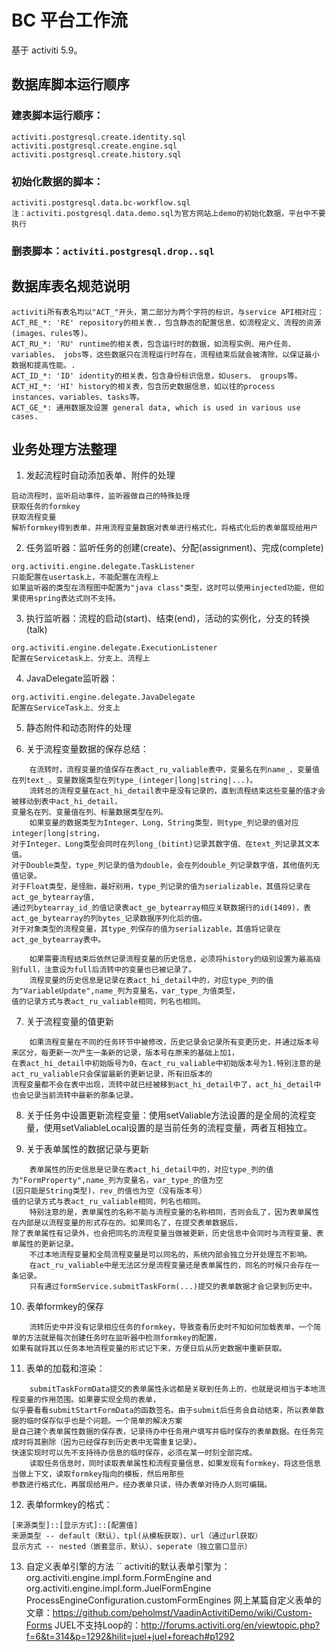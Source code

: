 # BC 平台工作流
基于 activiti 5.9。

## 数据库脚本运行顺序
### 建表脚本运行顺序：
```
activiti.postgresql.create.identity.sql
activiti.postgresql.create.engine.sql
activiti.postgresql.create.history.sql
```

### 初始化数据的脚本：
```
activiti.postgresql.data.bc-workflow.sql
注：activiti.postgresql.data.demo.sql为官方网站上demo的初始化数据，平台中不要执行
```

### 删表脚本：`activiti.postgresql.drop..sql`

## 数据库表名规范说明
```
activiti所有表名均以"ACT_"开头，第二部分为两个字符的标识，与service API相对应：
ACT_RE_*: 'RE' repository的相关表.，包含静态的配置信息，如流程定义、流程的资源(images、rules等)。
ACT_RU_*: 'RU' runtime的相关表，包含运行时的数据，如流程实例、用户任务、variables、 jobs等，这些数据只在流程运行时存在，流程结束后就会被清除，以保证最小数据和提高性能。.
ACT_ID_*: 'ID' identity的相关表，包含身份标识信息，如users、 groups等。
ACT_HI_*: 'HI' history的相关表，包含历史数据信息，如以往的process instances、variables、tasks等。
ACT_GE_*: 通用数据及设置 general data, which is used in various use cases.
```

## 业务处理方法整理
1. 发起流程时自动添加表单、附件的处理
```
启动流程时，监听启动事件，监听器做自己的特殊处理
获取任务的formkey
获取流程变量
解析formkey得到表单，并用流程变量数据对表单进行格式化，将格式化后的表单展现给用户
```

2. 任务监听器：监听任务的创建(create)、分配(assignment)、完成(complete)
```
org.activiti.engine.delegate.TaskListener
只能配置在usertask上，不能配置在流程上
如果监听器的类型在流程图中配置为"java class"类型，这时可以使用injected功能，但如果使用spring表达式则不支持。
```

3. 执行监听器：流程的启动(start)、结束(end)，活动的实例化，分支的转换(talk)
```
org.activiti.engine.delegate.ExecutionListener
配置在Servicetask上、分支上、流程上
```

4. JavaDelegate监听器：
```
org.activiti.engine.delegate.JavaDelegate
配置在ServiceTask上、分支上
```

5. 静态附件和动态附件的处理

6. 关于流程变量数据的保存总结：
```
    在流转时，流程变量的值保存在表act_ru_valiable表中，变量名在列name_、变量值在列text_、变量数据类型在列type_(integer|long|string|...)。
    流转总的流程变量在act_hi_detail表中是没有记录的，直到流程结束这些变量的值才会被移动到表中act_hi_detail，
变量名在列、变量值在列、标量数据类型在列。
    如果变量的数据类型为Integer、Long、String类型，则type_列记录的值对应integer|long|string，
对于Integer、Long类型会同时在列long_(bitint)记录其数字值、在text_列记录其文本值。
对于Double类型，type_列记录的值为double，会在列double_列记录数字值，其他值列无值记录。
对于Float类型，是怪胎，最好别用，type_列记录的值为serializable，其值将记录在act_ge_bytearray值,
通过列bytearray_id_的值记录表act_ge_bytearray相应关联数据行的id(1409)，表act_ge_bytearray的列bytes_记录数据序列化后的值。
对于对象类型的流程变量，其type_列保存的值为serializable，其值将记录在act_ge_bytearray表中。

    如果需要流程结束后依然记录流程变量的历史信息，必须将history的级别设置为最高级别full，注意设为full后流转中的变量也已被记录了。
    流程变量的历史信息是记录在表act_hi_detail中的，对应type_列的值为"VariableUpdate",name_列为变量名，var_type_为值类型，
值的记录方式与表act_ru_valiable相同，列名也相同。
```

7. 关于流程变量的值更新
```
    如果流程变量在不同的任务环节中被修改，历史记录会记录所有变更历史，并通过版本号来区分，每更新一次产生一条新的记录，版本号在原来的基础上加1，
在表act_hi_detail中初始版号为0，在act_ru_valiable中初始版本号为1.特别注意的是act_ru_valiable只会保留最新的更新记录，所有旧版本的
流程变量都不会在表中出现，流转中就已经被移到act_hi_detail中了，act_hi_detail中也会记录当前流转中最新的那条记录。
```

8. 关于任务中设置更新流程变量：使用setValiable方法设置的是全局的流程变量，使用setValiableLocal设置的是当前任务的流程变量，两者互相独立。

9. 关于表单属性的数据记录与更新
```
    表单属性的历史信息是记录在表act_hi_detail中的，对应type_列的值为"FormProperty",name_列为变量名，var_type_的值为空
(因只能是String类型)，rev_的值也为空（没有版本号）
值的记录方式与表act_ru_valiable相同，列名也相同。
    特别注意的是，表单属性的名称不能与流程变量的名称相同，否则会乱了，因为表单属性在内部是以流程变量的形式存在的。如果同名了，在提交表单数据后，
除了表单属性有记录外，也会把同名的流程变量当做被更新，历史信息中会同时与流程变量、表单属性的更新记录。
    不过本地流程变量和全局流程变量是可以同名的，系统内部会独立分开处理互不影响。
    在act_ru_valiable中是无法区分是流程变量还是表单属性的，同名的时候只会存在一条记录。
    只有通过formService.submitTaskForm(...)提交的表单数据才会记录到历史中。
```

10. 表单formkey的保存
```
    流转历史中并没有记录相应任务的formkey，导致查看历史时不知如何加载表单，一个简单的方法就是每次创建任务时在监听器中检测formkey的配置，
如果有就将其以任务本地流程变量的形式记下来，方便日后从历史数据中重新获取。
```

11. 表单的加载和渲染：
```
    submitTaskFormData提交的表单属性永远都是关联到任务上的，也就是说相当于本地流程变量的作用范围。如果要实现全局的表单，
似乎要看看submitStartFormData的函数签名。由于submit后任务会自动结束，所以表单数据的临时保存似乎也是个问题。一个简单的解决方案
是自己建个表单属性数据的保存表，记录待办中任务用户填写并临时保存的表单数据。在任务完成时将其删除（因为已经保存到历史表中无需重复记录）。
快速实现时可以先不支持待办信息的临时保存，必须在某一时刻全部完成。
    读取任务信息时，同时读取表单属性和流程变量信息，如果发现有formkey，将这些信息当做上下文，读取formkey指向的模板，然后用那些
参数进行格式化，再展现给用户。经办表单只读，待办表单对待办人则可编辑。
```

12. 表单formkey的格式：
```
[来源类型]::[显示方式]::[配置值]
来源类型 -- default（默认）、tpl(从模板获取)、url（通过url获取）
显示方式 -- nested（嵌套显示，默认）、seperate（独立窗口显示）
```

13. 自定义表单引擎的方法
``
activiti的默认表单引擎为： org.activiti.engine.impl.form.FormEngine and org.activiti.engine.impl.form.JuelFormEngine
ProcessEngineConfiguration.customFormEngines
网上某篇自定义表单的文章：https://github.com/peholmst/VaadinActivitiDemo/wiki/Custom-Forms
JUEL不支持Loop的：http://forums.activiti.org/en/viewtopic.php?f=6&t=314&p=1292&hilit=juel+juel+foreach#p1292
```